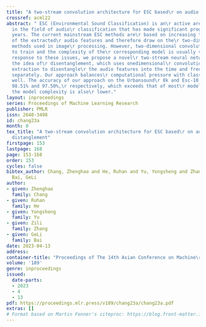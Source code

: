 ```yaml
---
title: "A two-stream convolution architecture for ESC based\r on audio feature distanglement"
crossref: acml22
abstract: " ESC (Environmental Sound Classification) is an\r active area of research
  in the field of audio\r classification that has made significant progress in\r recent
  years. The current mainstream ESC methods are\r based on increasing the dimension
  of the extracted\r audio features and therefore draw on the\r two-dimensional convolution
  methods used in image\r processing. However, two-dimensional convolution is\r expensive
  to train and the complexity of the\r corresponding model is usually very high. In\r
  response to these issues, we propose a novel\r two-stream neural network model by
  the idea of\r disentanglement, which uses onedimensional\r convolution for feature
  extraction to disentangle\r the audio features into the time and frequency\r domains
  separately. Our approach balances\r computational pressure with classification accuracy\r
  well. The accuracy of our approach on the Urbansound\r 8k and Esc-10 datasets was
  98.51% and 97.50%,\r respectively, which exceeds that of most\r models. Meanwhile,
  the model complexity is also\r lower."
layout: inproceedings
series: Proceedings of Machine Learning Research
publisher: PMLR
issn: 2640-3498
id: chang23a
month: 0
tex_title: "A two-stream convolution architecture for ESC based\r on audio feature
  distanglement"
firstpage: 153
lastpage: 168
page: 153-168
order: 153
cycles: false
bibtex_author: Chang, Zhenghao and He, Ruhan and Yu, Yongsheng and Zhang, Zili and
  Bai, GeLi
author:
- given: Zhenghao
  family: Chang
- given: Ruhan
  family: He
- given: Yongsheng
  family: Yu
- given: Zili
  family: Zhang
- given: GeLi
  family: Bai
date: 2023-04-13
address:
container-title: "Proceedings of The 14th Asian Conference on Machine\r Learning"
volume: '189'
genre: inproceedings
issued:
  date-parts:
  - 2023
  - 4
  - 13
pdf: https://proceedings.mlr.press/v189/chang23a/chang23a.pdf
extras: []
# Format based on Martin Fenner's citeproc: https://blog.front-matter.io/posts/citeproc-yaml-for-bibliographies/
---
```

